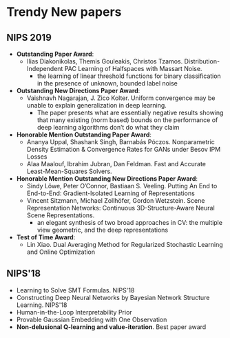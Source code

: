 # Trendy New papers

## NIPS 2019
- **Outstanding Paper Award**:
	- Ilias Diakonikolas, Themis Gouleakis, Christos Tzamos. Distribution-Independent PAC Learning of Halfspaces with Massart Noise. 
		- the learning of linear threshold functions for binary classification in the presence of unknown, bounded label noise
- **Outstanding New Directions Paper Award**:
	- Vaishnavh Nagarajan, J. Zico Kolter. Uniform convergence may be unable to explain generalization in deep learning. 
		- The paper presents what are essentially negative results showing that many existing (norm based) bounds on the performance of deep learning algorithms don’t do what they claim
- **Honorable Mention Outstanding Paper Award**:
	- Ananya Uppal, Shashank Singh, Barnabás Póczos. Nonparametric Density Estimation & Convergence Rates for GANs under Besov IPM Losses
	- Alaa Maalouf, Ibrahim Jubran, Dan Feldman. Fast and Accurate Least-Mean-Squares Solvers.
- **Honorable Mention Outstanding New Directions Paper Award**:
	- Sindy Löwe, Peter O’Connor, Bastiaan S. Veeling. Putting An End to End-to-End: Gradient-Isolated Learning of Representations
	- Vincent Sitzmann, Michael Zollhöfer, Gordon Wetzstein. Scene Representation Networks: Continuous 3D-Structure-Aware Neural Scene Representations.
		- an elegant synthesis of two broad approaches in CV: the multiple view geometric, and the deep representations
- **Test of Time Award**:
	- Lin Xiao. Dual Averaging Method for Regularized Stochastic Learning and Online Optimization

## NIPS'18
- Learning to Solve SMT Formulas. NIPS'18
- Constructing Deep Neural Networks by Bayesian Network Structure Learning. NIPS'18
- Human-in-the-Loop Interpretability Prior
- Provable Gaussian Embedding with One Observation
- **Non-delusional Q-learning and value-iteration**. Best paper award
